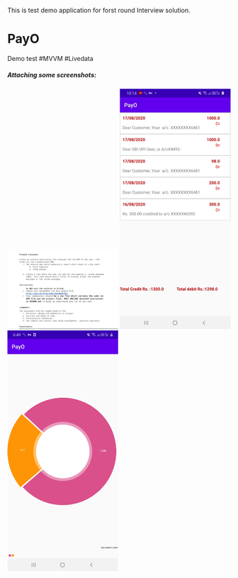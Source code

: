 This is test demo application for forst round Interview solution.
# PayO
Demo test
#MVVM
#Livedata

##### <b> Attaching some screenshots: </b> 

<img src = "screenshots/screen0.png" width = "250" />  <img src = "screenshots/screen1.jpg" width = "250" /> <img src = "screenshots/screen2.jpg" width = "250" />

